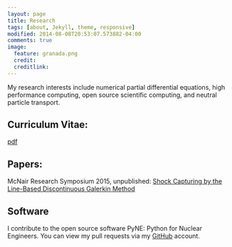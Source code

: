 ```yaml
---
layout: page
title: Research
tags: [about, Jekyll, theme, responsive]
modified: 2014-08-08T20:53:07.573882-04:00
comments: true
image:
  feature: granada.png
  credit: 
  creditlink: 
---
```


My research interests include numerical partial differential equations, high performance computing, open source scientific computing, and neutral particle transport. 

## Curriculum Vitae: 
[pdf](MRZ_CV.pdf)

## Papers:

McNair Research Symposium 2015, unpublished: [Shock Capturing by the Line-Based Discontinuous Galerkin Method](Marissa_LDG.pdf)

## Software

I contribute to the open source software PyNE: Python for Nuclear Engineers.
You can view my pull requests via my [GitHub](https://github.com/mzweig)
account. 
